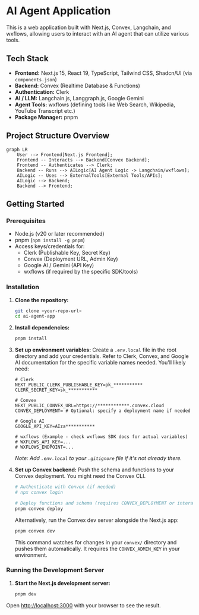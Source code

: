 # AI Agent Application

This is a web application built with Next.js, Convex, Langchain, and wxflows, allowing users to interact with an AI agent that can utilize various tools.

## Tech Stack

*   **Frontend:** Next.js 15, React 19, TypeScript, Tailwind CSS, Shadcn/UI (via `components.json`)
*   **Backend:** Convex (Realtime Database & Functions)
*   **Authentication:** Clerk
*   **AI / LLM:** Langchain.js, Langgraph.js, Google Gemini
*   **Agent Tools:** wxflows (defining tools like Web Search, Wikipedia, YouTube Transcript etc.)
*   **Package Manager:** pnpm

## Project Structure Overview

```mermaid
graph LR
    User --> Frontend[Next.js Frontend];
    Frontend -- Interacts --> Backend[Convex Backend];
    Frontend -- Authenticates --> Clerk;
    Backend -- Runs --> AILogic[AI Agent Logic -> Langchain/wxflows];
    AILogic -- Uses --> ExternalTools[External Tools/APIs];
    AILogic --> Backend;
    Backend --> Frontend;
```

## Getting Started

### Prerequisites

*   Node.js (v20 or later recommended)
*   pnpm (`npm install -g pnpm`)
*   Access keys/credentials for:
    *   Clerk (Publishable Key, Secret Key)
    *   Convex (Deployment URL, Admin Key)
    *   Google AI / Gemini (API Key)
    *   wxflows (if required by the specific SDK/tools)

### Installation

1.  **Clone the repository:**
    ```bash
    git clone <your-repo-url>
    cd ai-agent-app
    ```

2.  **Install dependencies:**
    ```bash
    pnpm install
    ```

3.  **Set up environment variables:**
    Create a `.env.local` file in the root directory and add your credentials. Refer to Clerk, Convex, and Google AI documentation for the specific variable names needed. You'll likely need:

    ```env
    # Clerk
    NEXT_PUBLIC_CLERK_PUBLISHABLE_KEY=pk_***********
    CLERK_SECRET_KEY=sk_***********

    # Convex
    NEXT_PUBLIC_CONVEX_URL=https://************.convex.cloud
    CONVEX_DEPLOYMENT= # Optional: specify a deployment name if needed

    # Google AI
    GOOGLE_API_KEY=AIza***********

    # wxflows (Example - check wxflows SDK docs for actual variables)
    # WXFLOWS_API_KEY=...
    # WXFLOWS_ENDPOINT=...
    ```
    *Note: Add `.env.local` to your `.gitignore` file if it's not already there.*

4.  **Set up Convex backend:**
    Push the schema and functions to your Convex deployment. You might need the Convex CLI.
    ```bash
    # Authenticate with Convex (if needed)
    # npx convex login

    # Deploy functions and schema (requires CONVEX_DEPLOYMENT or interactive selection)
    pnpm convex deploy
    ```
    Alternatively, run the Convex dev server alongside the Next.js app:
    ```bash
    pnpm convex dev
    ```
    This command watches for changes in your `convex/` directory and pushes them automatically. It requires the `CONVEX_ADMIN_KEY` in your environment.

### Running the Development Server

1.  **Start the Next.js development server:**
    ```bash
    pnpm dev
    ```

Open [http://localhost:3000](http://localhost:3000) with your browser to see the result.